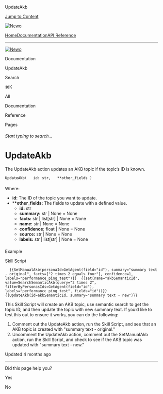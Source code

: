 UpdateAkb

[Jump to Content](#content)

[![Newo](https://files.readme.io/895bdeef8322f081f6d0f4507a17e414930dfddfddf1de452f458dc00698ca84-small-svgviewer-png-output_9.png)](/)

[Home](/)[Documentation](index.md)[API Reference](/reference)

* * *

[![Newo](https://files.readme.io/895bdeef8322f081f6d0f4507a17e414930dfddfddf1de452f458dc00698ca84-small-svgviewer-png-output_9.png)](/)

Documentation

UpdateAkb

Search

⌘K

All

Documentation

Reference

Pages

###### Start typing to search…

# UpdateAkb

The UpdateAkb action updates an AKB topic if the topic’s ID is known.

`UpdateAkb(   id: str,   **other_fields )`

#### 

Where:

[](#where)

*   **id:** The ID of the topic you want to update.
*   \***\*other\_fields:** The fields to update with a defined value.
    *   **id:** str
    *   **summary:** str | None = None
    *   **facts:** str | list\[str\] | None = None
    *   **name:** str | None = None
    *   **confidence:** float | None = None
    *   **source:** str | None = None
    *   **labels:** str | list\[str\] | None = None

### 

Example

[](#example)

Skill Script

`   {{SetManualAkb(personaId=GetAgent(field="id"), summary="summary text - original", facts=["2 times 2 equals four"], confidence=1, labels="performance_ping_test")}}  {{set(name="akbSemanticId", value=SearchSemanticAkb(query="2 times 2", filterByPersonasIds=GetAgent(field="id"), labels="performance_ping_test", fields="id"))}}  {{UpdateAkb(id=akbSemanticId, summary="summary text - new")}}   `

This Skill Script will create an AKB topic, use semantic search to get the topic ID, and then update the topic with new summary text. If you’d like to test this out to ensure it works, you can do the following:

1.  Comment out the UpdateAkb action, run the Skill Script, and see that an AKB topic is created with "summary text - original."
2.  Uncomment the UpdateAkb action, comment out the SetManualAkb action, run the Skill Script, and check to see if the AKB topic was updated with "summary text - new."

Updated 4 months ago

* * *

Did this page help you?

Yes

No
